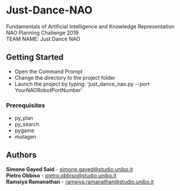 # Just-Dance-NAO

Fundamentals of Artificial Intelligence and Knowledge Representation </br>
NAO Planning Challenge 2019 </br>
TEAM NAME: Just Dance NAO </br>

## Getting Started
- Open the Command Prompt </br>
- Change the directory to the project folder </br>
- Launch the project by typing: 'just_dance_nao.py --port YourNAORobotPortNumber'  </br>

### Prerequisites
- py_plan </br>
- py_search </br>
- pygame </br>
- mutagen </br>


## Authors

**Simone Gayed Said** - simone.gayed@studio.unibo.it </br>
**Pietro Obbiso** - pietro.obbiso@studio.unibo.it </br>
**Ramsiya Ramanathan** - ramsiya.ramanathan@studio.unibo.it </br>



